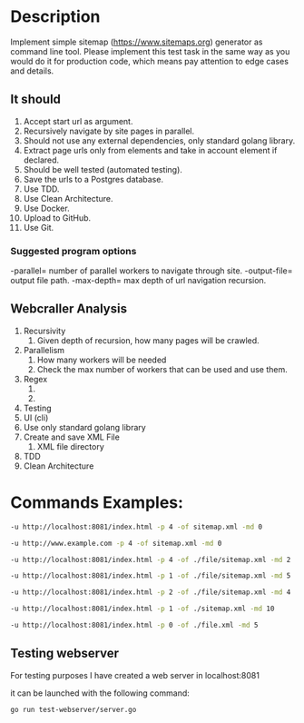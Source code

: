 # Description

Implement simple sitemap (https://www.sitemaps.org) generator as command line tool.
Please implement this test task in the same way as you would do it for production
code, which means pay attention to edge cases and details.

## It should

1. Accept start url as argument.
2. Recursively navigate by site pages in parallel.
3. Should not use any external dependencies, only standard golang library.
4. Extract page urls only from <a> elements and take in account <base> element if declared.
5. Should be well tested (automated testing).
6. Save the urls to a Postgres database.
7. Use TDD.
8. Use Clean Architecture.
9. Use Docker.
10. Upload to GitHub.
11. Use Git.

### Suggested program options

-parallel= number of parallel workers to navigate through site.
-output-file= output file path.
-max-depth=  max depth of url navigation recursion.

## Webcraller Analysis

1. Recursivity
   1. Given depth of recursion, how many pages will be crawled.
2. Parallelism
   1. How many workers will be needed
   2. Check the max number of workers that can be used and use them.
3. Regex
   1. <a>
   2. <base>
4. Testing
5. UI (cli)
6. Use only standard golang library
7. Create and save XML File
   1. XML file directory
8. TDD
9. Clean Architecture



# Commands Examples:

```sh
-u http://localhost:8081/index.html -p 4 -of sitemap.xml -md 0
```

```sh
-u http://www.example.com -p 4 -of sitemap.xml -md 0
```

```sh
-u http://localhost:8081/index.html -p 4 -of ./file/sitemap.xml -md 2
```

```sh
-u http://localhost:8081/index.html -p 1 -of ./file/sitemap.xml -md 5
```

```sh
-u http://localhost:8081/index.html -p 2 -of ./file/sitemap.xml -md 4
```

```sh
-u http://localhost:8081/index.html -p 1 -of ./sitemap.xml -md 10
```

```sh
-u http://localhost:8081/index.html -p 0 -of ./file.xml -md 5
```

## Testing webserver 

For testing purposes I have created a web server in localhost:8081

it can be launched with the following command:

```sh
go run test-webserver/server.go
```